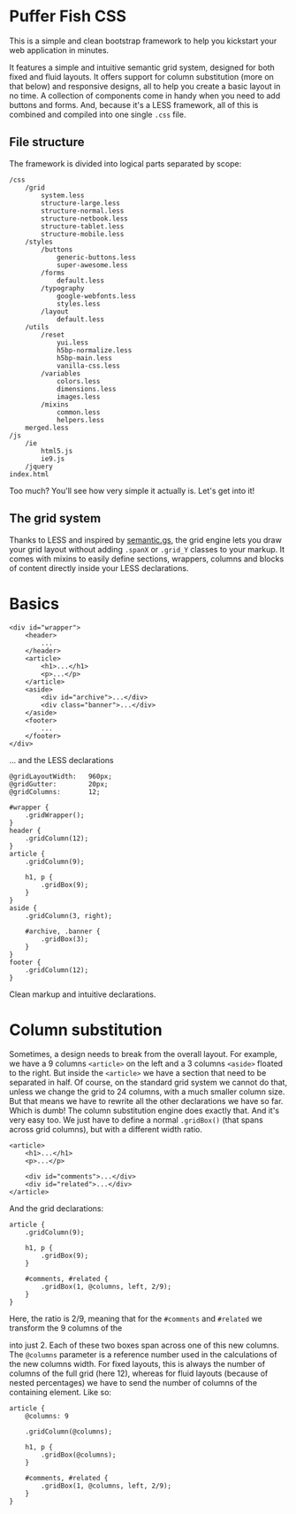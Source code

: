 Puffer Fish CSS
===============

This is a simple and clean bootstrap framework to help you kickstart your web application in minutes.

It features a simple and intuitive semantic grid system, designed for both fixed and fluid layouts. It offers support for column substitution (more on that below) and responsive designs, all to help you create a basic layout in no time.
A collection of components come in handy when you need to add buttons and forms.
And, because it's a LESS framework, all of this is combined and compiled into one single `.css` file.


File structure
--------------

The framework is divided into logical parts separated by scope:

	/css
		/grid
			system.less
			structure-large.less
			structure-normal.less
			structure-netbook.less
			structure-tablet.less
			structure-mobile.less
		/styles
			/buttons
				generic-buttons.less
				super-awesome.less
			/forms
				default.less
			/typography
				google-webfonts.less
				styles.less
			/layout
				default.less
		/utils
			/reset
				yui.less
                h5bp-normalize.less
                h5bp-main.less
                vanilla-css.less
			/variables
				colors.less
				dimensions.less
				images.less
			/mixins
				common.less
				helpers.less
		merged.less
	/js
		/ie
			html5.js
			ie9.js
		/jquery
	index.html

Too much? You'll see how very simple it actually is. Let's get into it!


The grid system
---------------

Thanks to LESS and inspired by [semantic.gs](http://semantic.gs/), the grid engine lets you draw your grid layout without adding `.spanX` or `.grid_Y` classes to your markup.
It comes with mixins to easily define sections, wrappers, columns and blocks of content directly inside your LESS declarations.

# Basics

	<div id="wrapper">
		<header>
			...
		</header>
		<article>
			<h1>...</h1>
			<p>...</p>
		</article>
		<aside>
			<div id="archive">...</div>
			<div class="banner">...</div>
		</aside>
		<footer>
			...
		</footer>
	</div>

... and the LESS declarations

	@gridLayoutWidth:	960px;
	@gridGutter:		20px;
	@gridColumns:		12;

	#wrapper {
		.gridWrapper();
	}
	header {
		.gridColumn(12);
	}
	article {
		.gridColumn(9);

		h1, p {
			.gridBox(9);
		}
	}
	aside {
		.gridColumn(3, right);

		#archive, .banner {
			.gridBox(3);
		}
	}
	footer {
		.gridColumn(12);
	}

Clean markup and intuitive declarations.

# Column substitution

Sometimes, a design needs to break from the overall layout. For example, we have a 9 columns `<article>` on the left and a 3 columns `<aside>` floated to the right. But inside the `<article>` we have a section that need to be separated in half.
Of course, on the standard grid system we cannot do that, unless we change the grid to 24 columns, with a much smaller column size. But that means we have to rewrite all the other declarations we have so far. Which is dumb!
The column substitution engine does exactly that. And it's very easy too. We just have to define a normal `.gridBox()` (that spans across grid columns), but with a different width ratio.

	<article>
		<h1>...</h1>
		<p>...</p>

		<div id="comments">...</div>
		<div id="related">...</div>
	</article>

And the grid declarations:

	article {
		.gridColumn(9);

		h1, p {
			.gridBox(9);
		}

		#comments, #related {
			.gridBox(1, @columns, left, 2/9);
		}
	}

Here, the ratio is 2/9, meaning that for the `#comments` and `#related` we transform the 9 columns of the <article> into just 2. Each of these two boxes span across one of this new columns.
The `@columns` parameter is a reference number used in the calculations of the new columns width.
For fixed layouts, this is always the number of columns of the full grid (here 12), whereas for fluid layouts (because of nested percentages) we have to send the number of columns of the containing element. Like so:

	article {
		@columns: 9

		.gridColumn(@columns);

		h1, p {
			.gridBox(@columns);
		}

		#comments, #related {
			.gridBox(1, @columns, left, 2/9);
		}
	}

